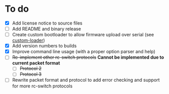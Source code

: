 # To do
- [x] Add license notice to source files
- [ ] Add README and binary release
- [ ] Create custom bootloader to allow firmware upload over serial (see [custom-loader][1])
- [x] Add version numbers to builds
- [x] Improve command line usage (with a proper option parser and help)
- [ ] ~~Re-implement other rc-switch protocols~~ **Cannot be implemented due to current packet format**
  - [ ] ~~Protocol 2~~
  - [ ] ~~Protocol 3~~
- [ ] Rewrite packet format and protocol to add error checking and support for more rc-switch protocols

 [1]: https://github.com/jackwilsdon/lightcontrol/tree/custom-loader
